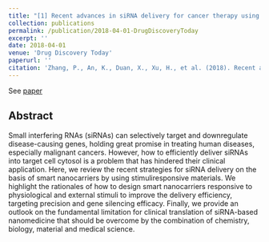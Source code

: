 ```yaml
---
title: "[1] Recent advances in siRNA delivery for cancer therapy using smart nanocarriers"
collection: publications
permalink: /publication/2018-04-01-DrugDiscoveryToday
excerpt: ''
date: 2018-04-01
venue: 'Drug Discovery Today'
paperurl: ''
citation: 'Zhang, P., An, K., Duan, X., Xu, H., et al. (2018). Recent advances in siRNA delivery for cancer therapy using smart nanocarriers. Drug discovery today, 23(4), 900-911.'
---
```

See [paper](https://www.sciencedirect.com/science/article/abs/pii/S1359644617304294?via%3Dihub)

## Abstract
Small interfering RNAs (siRNAs) can selectively target and downregulate disease-causing genes, holding
great promise in treating human diseases, especially malignant cancers. However, how to efficiently
deliver siRNAs into target cell cytosol is a problem that has hindered their clinical application. Here, we
review the recent strategies for siRNA delivery on the basis of smart nanocarriers by using stimuliresponsive
materials. We highlight the rationales of how to design smart nanocarriers responsive to
physiological and external stimuli to improve the delivery efficiency, targeting precision and gene
silencing efficacy. Finally, we provide an outlook on the fundamental limitation for clinical translation
of siRNA-based nanomedicine that should be overcome by the combination of chemistry, biology,
material and medical science.


